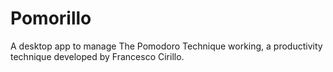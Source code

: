 # Pomorillo
A desktop app to manage The Pomodoro Technique working, a productivity technique developed by Francesco Cirillo.
